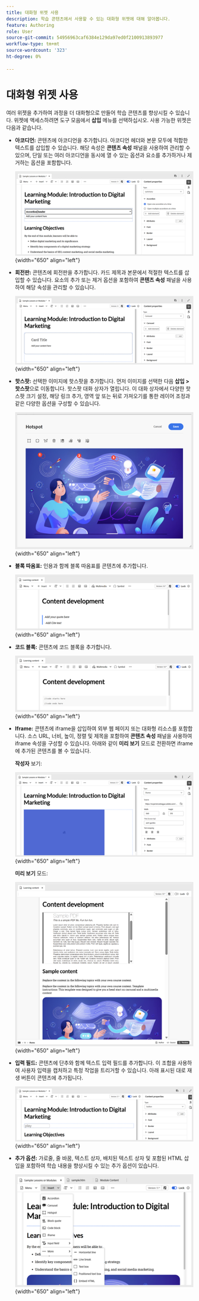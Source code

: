```yaml
---
title: 대화형 위젯 사용
description: 학습 콘텐츠에서 사용할 수 있는 대화형 위젯에 대해 알아봅니다.
feature: Authoring
role: User
source-git-commit: 54956963caf6384e129da97ed0f2100913893977
workflow-type: tm+mt
source-wordcount: '323'
ht-degree: 0%

---
```


# 대화형 위젯 사용

여러 위젯을 추가하여 과정을 더 대화형으로 만들어 학습 콘텐츠를 향상시킬 수 있습니다. 위젯에 액세스하려면 도구 모음에서 **삽입** 메뉴를 선택하십시오. 사용 가능한 위젯은 다음과 같습니다.

- **아코디언:** 콘텐츠에 아코디언을 추가합니다. 아코디언 헤더와 본문 모두에 적합한 텍스트를 삽입할 수 있습니다. 해당 속성은 **콘텐츠 속성** 패널을 사용하여 관리할 수 있으며, 단일 또는 여러 아코디언을 동시에 열 수 있는 옵션과 요소를 추가하거나 제거하는 옵션을 포함합니다.

  ![](assets/accordion-learning-content.png){width="650" align="left"}

- **회전판:** 콘텐츠에 회전판을 추가합니다. 카드 제목과 본문에서 적절한 텍스트를 삽입할 수 있습니다. 요소의 추가 또는 제거 옵션을 포함하여 **콘텐츠 속성** 패널을 사용하여 해당 속성을 관리할 수 있습니다.

  ![](assets/carousal-learning-content.png){width="650" align="left"}

- **핫스팟:** 선택한 이미지에 핫스팟을 추가합니다. 먼저 이미지를 선택한 다음 **삽입 > 핫스팟**&#x200B;으로 이동합니다. 핫스팟 대화 상자가 열립니다. 이 대화 상자에서 다양한 핫스팟 크기 설정, 해당 링크 추가, 영역 앞 또는 뒤로 가져오기를 통한 레이어 조정과 같은 다양한 옵션을 구성할 수 있습니다.

  ![](assets/hotspot-learning-content.png){width="650" align="left"}

- **블록 따옴표:** 인용과 함께 블록 따옴표를 콘텐츠에 추가합니다.

  ![](assets/block-quote-learning-content.png){width="650" align="left"}

- **코드 블록:** 콘텐츠에 코드 블록을 추가합니다.

  ![](assets/code-block-learning-content.png){width="650" align="left"}

- **Iframe:** 콘텐츠에 iframe을 삽입하여 외부 웹 페이지 또는 대화형 리소스를 포함합니다. 소스 URL, 너비, 높이, 정렬 및 제목을 포함하여 **콘텐츠 속성** 패널을 사용하여 iframe 속성을 구성할 수 있습니다. 아래와 같이 **미리 보기** 모드로 전환하면 iframe에 추가된 콘텐츠를 볼 수 있습니다.

  **작성자** 보기:

  ![](assets/iframe-learning-content.png){width="650" align="left"}


  **미리 보기** 모드:

  ![](assets/iframe-learning-content-preview.png){width="650" align="left"}

- **입력 필드:** 콘텐츠에 단추와 함께 텍스트 입력 필드를 추가합니다. 이 조합을 사용하여 사용자 입력을 캡처하고 특정 작업을 트리거할 수 있습니다. 아래 표시된 대로 재생 버튼이 콘텐츠에 추가됩니다.

  ![](assets/button-learning-content.png){width="650" align="left"}

- **추가 옵션:** 가로줄, 줄 바꿈, 텍스트 상자, 배치된 텍스트 상자 및 포함된 HTML 삽입을 포함하여 학습 내용을 향상시킬 수 있는 추가 옵션이 있습니다.

  ![](assets/more-options-learning-content.png){width="650" align="left"}
